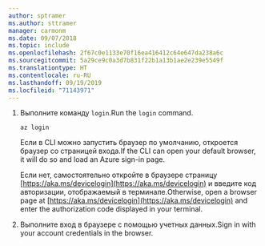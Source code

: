 ```yaml
---
author: sptramer
ms.author: sttramer
manager: carmonm
ms.date: 09/07/2018
ms.topic: include
ms.openlocfilehash: 2f67c0e1133e70f16ea416412c64e647da238a6c
ms.sourcegitcommit: 5a29ce9c0a3d7b831f22b1a13b1ae2e239e5549f
ms.translationtype: HT
ms.contentlocale: ru-RU
ms.lasthandoff: 09/19/2019
ms.locfileid: "71143971"
---
```

1. <span data-ttu-id="12f8e-101">Выполните команду `login`.</span><span class="sxs-lookup"><span data-stu-id="12f8e-101">Run the `login` command.</span></span>

    ```azurecli-interactive
    az login
    ```

    <span data-ttu-id="12f8e-102">Если в CLI можно запустить браузер по умолчанию, откроется браузер со страницей входа.</span><span class="sxs-lookup"><span data-stu-id="12f8e-102">If the CLI can open your default browser, it will do so and load an Azure sign-in page.</span></span>

    <span data-ttu-id="12f8e-103">Если нет, самостоятельно откройте в браузере страницу [https://aka.ms/devicelogin](https://aka.ms/devicelogin) и введите код авторизации, отображаемый в терминале.</span><span class="sxs-lookup"><span data-stu-id="12f8e-103">Otherwise, open a browser page at [https://aka.ms/devicelogin](https://aka.ms/devicelogin) and enter the  authorization code displayed in your terminal.</span></span>

2. <span data-ttu-id="12f8e-104">Выполните вход в браузере с помощью учетных данных.</span><span class="sxs-lookup"><span data-stu-id="12f8e-104">Sign in with your account credentials in the browser.</span></span>
